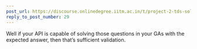 ```yaml
---
post_url: https://discourse.onlinedegree.iitm.ac.in/t/project-2-tds-solver-discussion-thread/169029/32
reply_to_post_number: 29
---
```

Well if your API is capable of solving those questions in your GAs with the expected answer, then that’s sufficient validation.